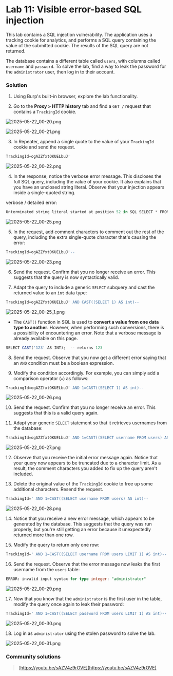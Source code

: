 # Lab 11: Visible error-based SQL injection

This lab contains a SQL injection vulnerability. The application uses a tracking cookie for analytics, and performs a SQL query containing the value of the submitted cookie. The results of the 
SQL query are not returned.

The database contains a different table called `users`, with columns called `username` and `password`. To solve the lab, find a way to leak the password for the `administrator` user, then log in to their account.

### **Solution**

1. Using Burp's built-in browser, explore the lab functionality.

2. Go to the **Proxy > HTTP history** tab and find a `GET /` request that contains a `TrackingId` cookie.

![2025-05-22_00-20.png](LabImg/2025-05-22_00-20.png)

![2025-05-22_00-21.png](LabImg/2025-05-22_00-21.png)

3. In Repeater, append a single quote to the value of your `TrackingId` cookie and send the request.

```sql
TrackingId=ogAZZfxtOKUELbuJ'
```

![2025-05-22_00-22.png](LabImg/2025-05-22_00-22.png)

4. In the response, notice the verbose error message. This discloses the full SQL query, including the value of your cookie. It also explains that you have an unclosed string literal. Observe that your injection appears inside a single-quoted string.

verbose / detailed error:

```jsx
Unterminated string literal started at position 52 in SQL SELECT * FROM tracking WHERE id = 'AQo0n3s5Wl6APnDG''. Expected  char
```

![2025-05-22_00-25.png](LabImg/2025-05-22_00-25.png)

                    
5. In the request, add comment characters to comment out the rest of the query, including the extra single-quote character that's causing the error:

```sql
TrackingId=ogAZZfxtOKUELbuJ'--
```

![2025-05-22_00-23.png](LabImg/2025-05-22_00-23.png)

6. Send the request. Confirm that you no longer receive an error. This suggests that the query is now syntactically valid.
                    
7. Adapt the query to include a generic `SELECT` subquery and cast the returned value to an `int` data type:

```sql
TrackingId=ogAZZfxtOKUELbuJ' AND CAST((SELECT 1) AS int)--
```

![2025-05-22_00-25_1.png](LabImg/2025-05-22_00-25_1.png)

- The `CAST()` function in SQL is used to **convert a value from one data type to another**. However, when performing such conversions, there is a possibility of encountering an error. Note that a verbose message is already available on this page.

```jsx
SELECT CAST('123' AS INT);  -- returns 123
```

8. Send the request. Observe that you now get a different error saying that an `AND` condition must be a boolean expression.
                    
9. Modify the condition accordingly. For example, you can simply add a comparison operator (`=`) as follows:

```sql
TrackingId=ogAZZfxtOKUELbuJ' AND 1=CAST((SELECT 1) AS int)--
```

![2025-05-22_00-26.png](LabImg/2025-05-22_00-26.png)

10. Send the request. Confirm that you no longer receive an error. This suggests that this is a valid query again.
                    
11. Adapt your generic `SELECT` statement so that it retrieves usernames from the database:

```sql
TrackingId=ogAZZfxtOKUELbuJ' AND 1=CAST((SELECT username FROM users) AS int)--
```

![2025-05-22_00-27.png](LabImg/2025-05-22_00-27.png)

12. Observe that you receive the initial error message again. Notice that your query now appears to be truncated due to a character limit. As a result, the comment characters you added to fix
 up the query aren't included.
                    
13. Delete the original value of the `TrackingId` cookie to free up some additional characters. Resend the request.

```sql
TrackingId=' AND 1=CAST((SELECT username FROM users) AS int)--
```

![2025-05-22_00-28.png](LabImg/2025-05-22_00-28.png)

14. Notice that you receive a new error message, which appears to be generated by the database. This suggests that the query was run properly, but you're still getting an error because it 
unexpectedly returned more than one row.
                    
15. Modify the query to return only one row:

```sql
TrackingId=' AND 1=CAST((SELECT username FROM users LIMIT 1) AS int)--
```

16. Send the request. Observe that the error message now leaks the first username from the `users` table:

```sql
ERROR: invalid input syntax for type integer: "administrator"
```

![2025-05-22_00-29.png](LabImg/2025-05-22_00-29.png)

17. Now that you know that the `administrator` is the first user in the table, modify the query once again to leak their password:

```sql
TrackingId=' AND 1=CAST((SELECT password FROM users LIMIT 1) AS int)--
```

![2025-05-22_00-30.png](LabImg/2025-05-22_00-30.png)

18. Log in as `administrator` using the stolen password to solve the lab.

![2025-05-22_00-31.png](LabImg/2025-05-22_00-31.png)

### **Community solutions**

> [https://youtu.be/sAZV4z9rOVE](https://youtu.be/sAZV4z9rOVE)
>